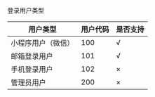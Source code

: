 
登录用户类型

| 用户类型           | 用户代码 | 是否支持 |
| ------------------ | -------- | -------- |
| 小程序用户（微信） | 100      | √        |
| 邮箱登录用户       | 101      | √        |
| 手机登录用户       | 102      | ×        |
| 管理员用户         | 200      | ×        |

